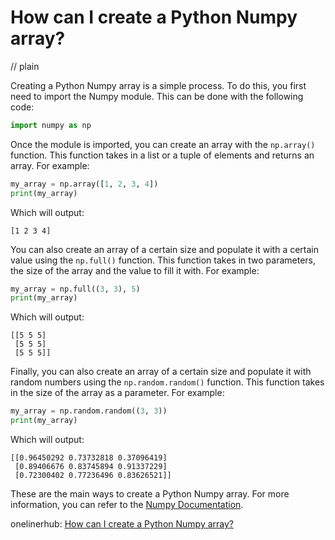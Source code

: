 # How can I create a Python Numpy array?
// plain

Creating a Python Numpy array is a simple process. To do this, you first need to import the Numpy module. This can be done with the following code:
```python
import numpy as np
```

Once the module is imported, you can create an array with the `np.array()` function. This function takes in a list or a tuple of elements and returns an array. For example:
```python
my_array = np.array([1, 2, 3, 4])
print(my_array)
```
Which will output:
```
[1 2 3 4]
```

You can also create an array of a certain size and populate it with a certain value using the `np.full()` function. This function takes in two parameters, the size of the array and the value to fill it with. For example:
```python
my_array = np.full((3, 3), 5)
print(my_array)
```
Which will output:
```
[[5 5 5]
 [5 5 5]
 [5 5 5]]
```

Finally, you can also create an array of a certain size and populate it with random numbers using the `np.random.random()` function. This function takes in the size of the array as a parameter. For example:
```python
my_array = np.random.random((3, 3))
print(my_array)
```
Which will output:
```
[[0.96450292 0.73732818 0.37096419]
 [0.89406676 0.83745894 0.91337229]
 [0.72300402 0.77236496 0.83626521]]
```

These are the main ways to create a Python Numpy array. For more information, you can refer to the [Numpy Documentation](https://numpy.org/doc/1.18/reference/generated/numpy.array.html).

onelinerhub: [How can I create a Python Numpy array?](https://onelinerhub.com/python-scipy/how-can-i-create-a-python-numpy-array)